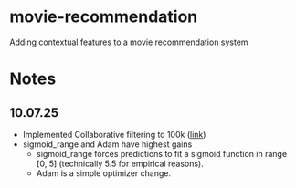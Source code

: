 # movie-recommendation
Adding contextual features to a movie recommendation system

# Notes
## 10.07.25
 * Implemented Collaborative filtering to 100k ([link](https://www.kaggle.com/code/jhoward/collaborative-filtering-deep-dive/notebook))
 * sigmoid_range and Adam have highest gains
   * sigmoid_range forces predictions to fit a sigmoid function in range \[0, 5\] (technically 5.5 for empirical reasons).
   * Adam is a simple optimizer change.
